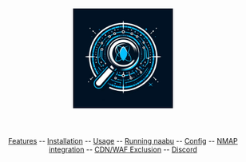 

<h1 align="center">
<img src="InsightNet Scanner.jpeg" alt="InsightNet Scanner" width="200px">
<br>
</h1>
 
 <p align="center">
<a href="#features">Features</a> --
<a href="#installation-instructions">Installation</a> --
<a href="#usage">Usage</a> --
<a href="#running-naabu">Running naabu</a> --
<a href="#configuration-file">Config</a> --
<a href="#nmap-integration">NMAP integration</a> --
<a href="#cdn-waf-exclusion">CDN/WAF Exclusion</a> --
<a href="https://discord.gg/projectdiscovery">Discord</a>
</p>

